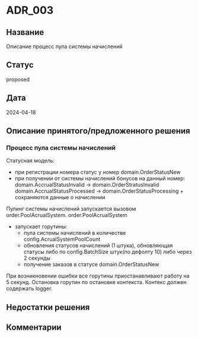 # ADR_003

## Название
Описание процесс пула системы начислений

## Статус
proposed

## Дата
2024-04-18

## Описание принятого/предложенного решения
### Процесс пула системы начислений
Статусная модель:
  - при регистрации номера статус у номер domain.OrderStatusNew
  - при получении от системы начислений бонусов на данный номер:
       domain.AccrualStatusInvalid -> domain.OrderStratusInvalid
       domain.AccrualStatusProcessed -> domain.OrderStatusProcessing + сохраняются данные о начислении

Пулинг системы начислений запускается вызовом order.PoolAcrualSystem.
 order.PoolAcrualSystem 
   - запускает горутины:
     - пула системы начислений в количестве config.AcrualSystemPoolCount
     - обновления статусов начислений (1 штука), обновляющая статусы либо по config.BatchSize штук(по дефолту 10) либо через 2 секунды
     - получение заказов в статусе domain.OrderStatusNew
 
 При возникновении ошибки все горутины приостанавливают работу на 5 секунд.
 Остановка горутин по остановке контекста.
 Контекс должен содержать logger.

## Недостатки решения


## Комментарии

